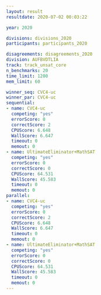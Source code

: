 ```yaml
---
layout: result
resultdate: 2020-07-02 00:03:22

year: 2020

divisions: divisions_2020
participants: participants_2020

disagreements: disagreements_2020
division: AUFBVDTLIA
track: track_unsat_core
n_benchmarks: 20
time_limit: 1200
mem_limit: 60

winner_seq: CVC4-uc
winner_par: CVC4-uc
sequential:
- name: CVC4-uc
  competing: "yes"
  errorScore: 0
  correctScore: 2
  CPUScore: 6.648
  WallScore: 6.647
  timeout: 0
  memout: 0
- name: UltimateEliminator+MathSAT
  competing: "yes"
  errorScore: 0
  correctScore: 0
  CPUScore: 64.531
  WallScore: 45.583
  timeout: 0
  memout: 0
parallel:
- name: CVC4-uc
  competing: "yes"
  errorScore: 0
  correctScore: 2
  CPUScore: 6.648
  WallScore: 6.647
  timeout: 0
  memout: 0
- name: UltimateEliminator+MathSAT
  competing: "yes"
  errorScore: 0
  correctScore: 0
  CPUScore: 64.531
  WallScore: 45.583
  timeout: 0
  memout: 0
---
```

